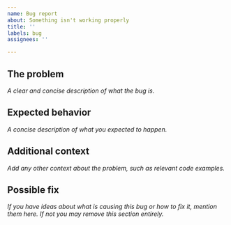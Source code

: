 ```yaml
---
name: Bug report
about: Something isn't working properly
title: ''
labels: bug
assignees: ''

---
```


## The problem

*A clear and concise description of what the bug is.*

## Expected behavior

*A concise description of what you expected to happen.*

## Additional context

*Add any other context about the problem, such as relevant code examples.*

## Possible fix

*If you have ideas about what is causing this bug or how to fix it, mention them here. If not you may remove this section entirely.*
